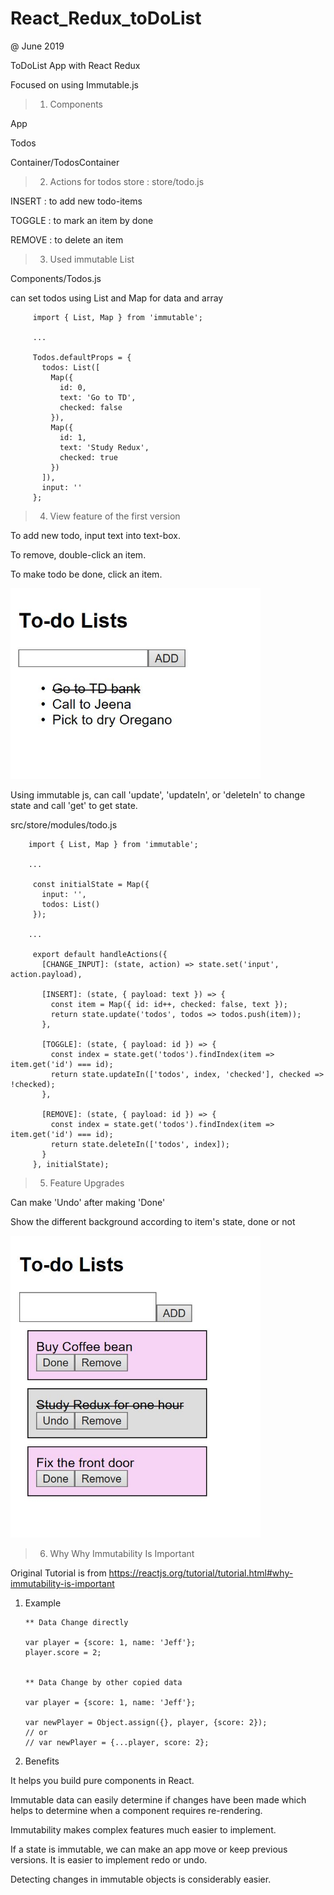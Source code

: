 # React_Redux_toDoList

@ June 2019

ToDoList App with React Redux

Focused on using Immutable.js



> 1. Components

App

Todos

Container/TodosContainer


> 2.  Actions for todos store : store/todo.js
 
INSERT : to add new todo-items

TOGGLE : to mark an item by done

REMOVE : to delete an item


> 3. Used immutable List 

  Components/Todos.js
  
  can set todos using List and Map for data and array
         
         import { List, Map } from 'immutable';
         
         ...
         
         Todos.defaultProps = {
           todos: List([
             Map({
               id: 0,
               text: 'Go to TD',
               checked: false
             }),
             Map({
               id: 1,
               text: 'Study Redux',
               checked: true
             })
           ]),
           input: ''
         };

> 4. View feature of the first version 

To add new todo, input text into text-box.

To remove, double-click an item.

To make todo be done, click an item.


<img src='img/basic_todos.JPG' width='400px'>

> 

Using immutable js, can call 'update', 'updateIn', or 'deleteIn' to change state and call 'get' to get state.

  src/store/modules/todo.js
         
        import { List, Map } from 'immutable';
        
        ...
        
         const initialState = Map({
           input: '',
           todos: List()
         });
        
        ...
        
         export default handleActions({ 
           [CHANGE_INPUT]: (state, action) => state.set('input', action.payload),
           
           [INSERT]: (state, { payload: text }) => {             
             const item = Map({ id: id++, checked: false, text });  
             return state.update('todos', todos => todos.push(item));
           },
           
           [TOGGLE]: (state, { payload: id }) => { 
             const index = state.get('todos').findIndex(item => item.get('id') === id);
             return state.updateIn(['todos', index, 'checked'], checked => !checked);
           },
           
           [REMOVE]: (state, { payload: id }) => {              
             const index = state.get('todos').findIndex(item => item.get('id') === id);
             return state.deleteIn(['todos', index]);
           }
         }, initialState);



> 5. Feature Upgrades 

Can make 'Undo' after making 'Done'

Show the different background according to item's state, done or not 

<img src='img/color_todos.JPG' width='400px'>


> 6. Why Why Immutability Is Important 

Original Tutorial is from https://reactjs.org/tutorial/tutorial.html#why-immutability-is-important

1) Example

       ** Data Change directly

       var player = {score: 1, name: 'Jeff'};
       player.score = 2;


       ** Data Change by other copied data  

       var player = {score: 1, name: 'Jeff'};

       var newPlayer = Object.assign({}, player, {score: 2}); 
       // or 
       // var newPlayer = {...player, score: 2};


2) Benefits

It helps you build pure components in React. 

Immutable data can easily determine if changes have been made which helps to determine when a component requires re-rendering.

Immutability makes complex features much easier to implement. 

If a state is immutable, we can make an app move or keep previous versions. It is easier to implement redo or undo.

Detecting changes in immutable objects is considerably easier. 

